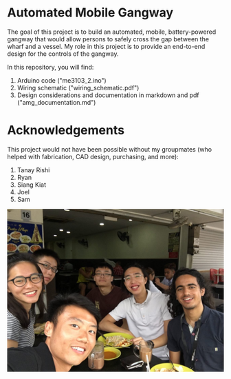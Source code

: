 # Automated Mobile Gangway
The goal of this project is to build an automated, mobile, battery-powered gangway that would allow persons to safely cross the gap between the wharf and a vessel. My role in this project is to provide an end-to-end design for the controls of the gangway.

In this repository, you will find:
1. Arduino code ("me3103_2.ino")
2. Wiring schematic ("wiring_schematic.pdf")
3. Design considerations and documentation in markdown and pdf ("amg_documentation.md")

# Acknowledgements
This project would not have been possible without my groupmates (who helped with fabrication, CAD design, purchasing, and more):
1. Tanay Rishi
2. Ryan
3. Siang Kiat
4. Joel
5. Sam

![Group Picture](group_photo.jpg)